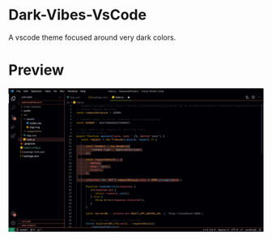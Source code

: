 # Dark-Vibes-VsCode
A vscode theme focused around very dark colors.

# Preview
 ![Screenshot](/assets/images/screenshot.png)
